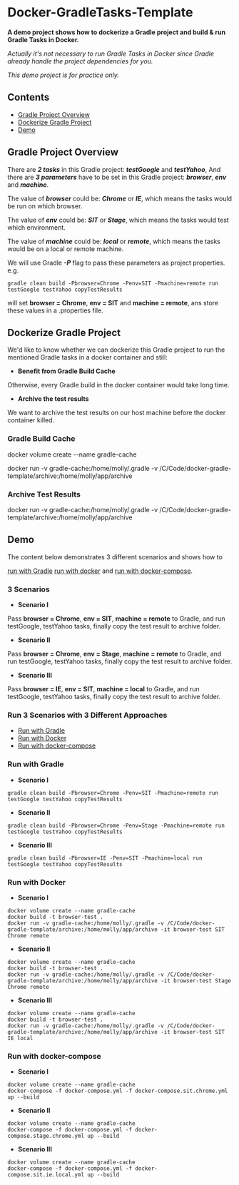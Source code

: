 # Docker-GradleTasks-Template

__A demo project shows how to dockerize a Gradle project and build & run Gradle Tasks in Docker.__

*Actually it's not necessary to run Gradle Tasks in Docker since Gradle already handle the project dependencies for you.*

*This demo project is for practice only.*

## Contents

- [Gradle Project Overview](#gradle-project-overview)
- [Dockerize Gradle Project](#dockerize-gradle-project)
- [Demo](#demo)

## Gradle Project Overview

There are __*2 tasks*__ in this Gradle project: __*testGoogle*__ and __*testYahoo*__,
And there are __*3 parameters*__ have to be set in this Gradle project: __*browser*__, __*env*__ and __*machine*__.

The value of __*browser*__ could be: __*Chrome*__ or __*IE*__, which means the tasks would be run on which browser.

The value of __*env*__ could be: __*SIT*__ or __*Stage*__, which means the tasks would test which environment.

The value of __*machine*__ could be: __*local*__ or __*remote*__, which means the tasks would be on a local or remote machine.

We will use Gradle __*-P*__ flag to pass these parameters as project properties. e.g.
```
gradle clean build -Pbrowser=Chrome -Penv=SIT -Pmachine=remote run testGoogle testYahoo copyTestResults
```
will set __browser = Chrome__, __env = SIT__ and __machine = remote__, ans store these values in a .properties file. 

## Dockerize Gradle Project

We'd like to know whether we can dockerize this Gradle project to run the mentioned Gradle tasks in a docker container and still:

- __Benefit from Gradle Build Cache__

Otherwise, every Gradle build in the docker container would take long time.
  
- __Archive the test results__

We want to archive the test results on our host machine before the docker container killed.

### Gradle Build Cache

docker volume create --name gradle-cache

docker run -v gradle-cache:/home/molly/.gradle -v /C/Code/docker-gradle-template/archive:/home/molly/app/archive

### Archive Test Results

docker run -v gradle-cache:/home/molly/.gradle -v /C/Code/docker-gradle-template/archive:/home/molly/app/archive

## Demo

The content below demonstrates 3 different scenarios and shows how to

 [run with Gradle](#run-with-gradle)
 [run with docker](#run-with-docker) and
 [run with docker-compose](#run-with-docker-compose).

### 3 Scenarios

- __Scenario I__

Pass __browser = Chrome__, __env = SIT__, __machine = remote__ to Gradle, and run testGoogle, testYahoo tasks, finally copy the test result to archive folder.

- __Scenario II__

Pass __browser = Chrome__, __env = Stage__, __machine = remote__ to Gradle, and run testGoogle, testYahoo tasks, finally copy the test result to archive folder.

- __Scenario III__

Pass __browser = IE__, __env = SIT__, __machine = local__ to Gradle, and run testGoogle, testYahoo tasks, finally copy the test result to archive folder.

### Run 3 Scenarios with 3 Different Approaches

- [Run with Gradle](#run-with-gradle)
- [Run with Docker](#run-with-docker)
- [Run with docker-compose](#run-with-docker-compose)

### Run with Gradle

- __Scenario I__

```
gradle clean build -Pbrowser=Chrome -Penv=SIT -Pmachine=remote run testGoogle testYahoo copyTestResults
```

- __Scenario II__

```
gradle clean build -Pbrowser=Chrome -Penv=Stage -Pmachine=remote run testGoogle testYahoo copyTestResults
```

- __Scenario III__

```
gradle clean build -Pbrowser=IE -Penv=SIT -Pmachine=local run testGoogle testYahoo copyTestResults
```

### Run with Docker

- __Scenario I__

```
docker volume create --name gradle-cache
docker build -t browser-test .
docker run -v gradle-cache:/home/molly/.gradle -v /C/Code/docker-gradle-template/archive:/home/molly/app/archive -it browser-test SIT Chrome remote
```

- __Scenario II__

```
docker volume create --name gradle-cache
docker build -t browser-test .
docker run -v gradle-cache:/home/molly/.gradle -v /C/Code/docker-gradle-template/archive:/home/molly/app/archive -it browser-test Stage Chrome remote
```

- __Scenario III__

```
docker volume create --name gradle-cache
docker build -t browser-test .
docker run -v gradle-cache:/home/molly/.gradle -v /C/Code/docker-gradle-template/archive:/home/molly/app/archive -it browser-test SIT IE local
```

### Run with docker-compose

- __Scenario I__

```
docker volume create --name gradle-cache
docker-compose -f docker-compose.yml -f docker-compose.sit.chrome.yml up --build
```

- __Scenario II__

```
docker volume create --name gradle-cache
docker-compose -f docker-compose.yml -f docker-compose.stage.chrome.yml up --build
```

- __Scenario III__

```
docker volume create --name gradle-cache
docker-compose -f docker-compose.yml -f docker-compose.sit.ie.local.yml up --build
```
